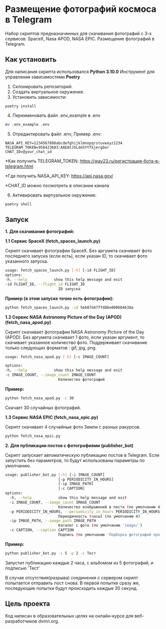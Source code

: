 # Размещение фотографий космоса в Telegram
Набор скриптов предназначенных для скачивания фотографий с 3-х сервисов:
SpaceX, Nasa APOD, NASA EPIC. Размещение фотографий в Telegram.

## Как установить
Для написания скрипта использовался __Python 3.10.0__
Инструмент для управления зависимостями __Poetry__

1. Склонировать репозиторий.
2. Создать виртуальное окружение.
3. Установить зависимости:
```
poetry install
```
4. Переименовать файл .env_example в .env

```bash
mv .env_example .env
```

5. Отредактировать файл .env, 
Пример .env:
```
NASA_API_KEY=1234567890abcdefghijklmnopqrstuvwxyz1234
TELEGRAM_TOKEN=958423683:AAEAtJ5Lde5YYfkjergber
CHAT_ID=@your_chat_id
```
*Как получить TELEGRAM_TOKEN: https://way23.ru/регистрация-бота-в-telegram.html

*Где получить NASA_API_KEY: https://api.nasa.gov/

*CHAT_ID можно посмотреть в описании канала

6. Активировать виртуальное окружение:

```bash
poetry shell
```

## Запуск
__1. Для скачивания фотографий:__

__1.1 Сервис SpaceX (fetch_spacex_launch.py)__

Скрипт скачивает фотографии SpaceX. Без аргумета скачивает фото последнего запуска (если есть), если указан ID, то скачивает фото указанного запуска.
```bash
usage: fetch_spacex_launch.py [-h] [-id FLIGHT_ID]
options:
-h, --help            show this help message and exit
-id FLIGHT_ID, --flight_id FLIGHT_ID
                        ID запуска
```
__Пример (в этом запуске точно есть фотографии):__

```bash
python fetch_spacex_launch.py -id 5eb87d47ffd86e000604b38a
```

    
__1.2 Сервис NASA Astronomy Picture of the Day (APOD) (fetch_nasa_apod.py)__

Скрипт скачивает фотографии NASA Astronomy Picture of the Day (APOD).
Без аргумета скачивает 1 фото, если указан аргумент, то скачивает указанное количество фото.
Поддерживает скачивание только следующих форматов : gif, jpg, png.

```bash
usage: fetch_nasa_apod.py [-h] [-c IMAGE_COUNT]

options:
-h, --help            show this help message and exit
-c IMAGE_COUNT, --image_count IMAGE_COUNT
                        Количество фотографий
```
__Пример:__
```bash
python fetch_nasa_apod.py -c 30
```

Скачает 30 случайных фотографий.
    
__1.3 Сервис NASA EPIC (fetch_nasa_epic.py)__

Скрипт скачивает 4 случайные фото Земли с разных ракурсов.

```bash
python fetch_nasa_epic.py
```

__2. Для публикации постов с фотографиями (publisher_bot)__

Скрипт запускает автоматическую публикацию постов в Telegram.
Если запустить без параметров, то будут использованы параметры по умолчанию.
```bash
usage: publisher_bot.py [-h] [-i IMAGE_COUNT]
                        [-p PERIODICITY_IN_HOURS]
                        [-ip IMAGE_PATH]
                        [-c CAPTION]
options:
  -h, --help            show this help message and exit
  -i IMAGE_COUNT, --image_count IMAGE_COUNT
                        Количество изображений в посте (по умолчанию 4)
  -p PERIODICITY_IN_HOURS, --periodicity_in_hours PERIODICITY_IN_HOURS
                        Периодичность (часы) (по умолчанию 4)
  -ip IMAGE_PATH, --image_path IMAGE_PATH
                        Каталог с фото (по умолчанию 'image/')
  -c CAPTION, --caption CAPTION
                        Подпись (по умолчанию 'Подборка фотографий про космос!!!')
```
__Пример:__

```bash
python publisher_bot.py -i 5 -p 2 -c Тест
```

Запустит публикацию каждые 2 часа, с альбомом из 5 фотографий, и подписью 'Тест'

В случае отсутствия(разрыва) соединения с сервером скрипт попытается отправить пост снова. В первой попытке сразу же, последующие попытки будут происходить каждые 30 секунд.

## Цель проекта
Код написан в образовательных целях на онлайн-курсе для веб-разработчиков dvmn.org.
